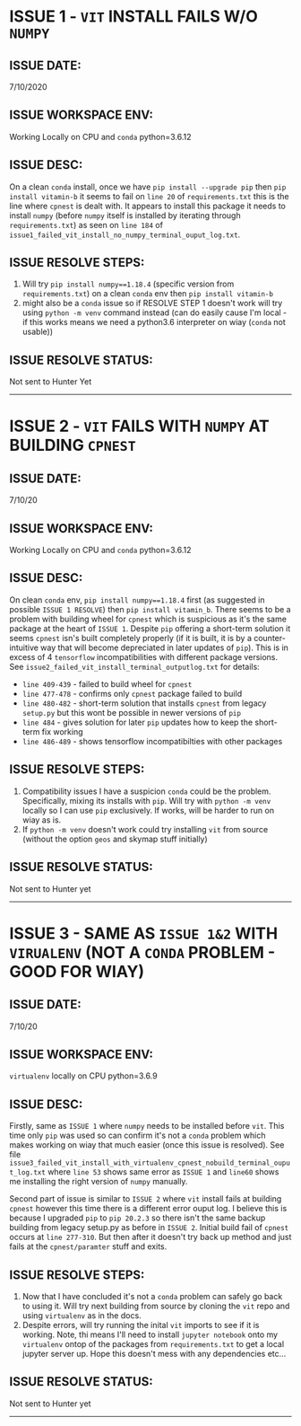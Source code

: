 # ISSUE 1 - `VIT` INSTALL FAILS W/O `NUMPY`

## ISSUE DATE:

7/10/2020

## ISSUE WORKSPACE ENV:

Working Locally on CPU and `conda` python=3.6.12

## ISSUE DESC:

On a clean `conda` install, once we have `pip install --upgrade pip` then `pip install vitamin-b` it seems to fail on `line 20` of `requirements.txt` this is the line where `cpnest` is dealt with. It appears to install this package it needs to install `numpy` (before `numpy` itself is installed by iterating through `requirements.txt`) as seen on `line 184` of `issue1_failed_vit_install_no_numpy_terminal_ouput_log.txt`.

## ISSUE RESOLVE STEPS:

1. Will try `pip install numpy==1.18.4` (specific version from `requirements.txt`) on a clean `conda` env then `pip install vitamin-b`
2. might also be a `conda` issue so if RESOLVE STEP 1 doesn't work will try using `python -m venv` command instead (can do easily cause I'm local - if this works means we need a python3.6 interpreter on wiay (`conda` not usable))

## ISSUE RESOLVE STATUS:

Not sent to Hunter Yet

---

# ISSUE 2 - `VIT` FAILS WITH `NUMPY` AT BUILDING `CPNEST`

## ISSUE DATE:

7/10/20

## ISSUE WORKSPACE ENV:

Working Locally on CPU and `conda` python=3.6.12

## ISSUE DESC:

On clean `conda` env, `pip install numpy==1.18.4` first (as suggested in possible `ISSUE 1 RESOLVE`) then `pip install vitamin_b`. There seems to be a problem with building wheel for `cpnest` which is suspicious as it's the same package at the heart of `ISSUE 1`. Despite `pip` offering a short-term solution it seems `cpnest` isn's built completely properly (if it is built, it is by a counter-intuitive way that will become depreciated in later updates of `pip`). This is in excess of 4 `tensorflow` incompatibilities with different package versions. See `issue2_failed_vit_install_terminal_outputlog.txt` for details:

- `line 409-439` - failed to build wheel for `cpnest`
- `line 477-478` - confirms only `cpnest` package failed to build
- `line 480-482` - short-term solution that installs `cpnest` from legacy `setup.py` but this wont be possible in newer versions of `pip`
- `line 484` - gives solution for later `pip` updates how to keep the short-term fix working
- `line 486-489` - shows tensorflow incompatibilties with other packages

## ISSUE RESOLVE STEPS:

1. Compatibility issues I have a suspicion `conda` could be the problem. Specifically, mixing its installs with `pip`. Will try with `python -m venv` locally so I can use `pip` exclusively. If works, will be harder to run on wiay as is.
2. If `python -m venv` doesn't work could try installing `vit` from source (without the option `geos` and skymap stuff initially)

## ISSUE RESOLVE STATUS:

Not sent to Hunter yet

---

# ISSUE 3 - SAME AS `ISSUE 1&2` WITH `VIRUALENV` (NOT A `CONDA` PROBLEM - GOOD FOR WIAY)

## ISSUE DATE:

7/10/20

## ISSUE WORKSPACE ENV:

`virtualenv` locally on CPU python=3.6.9

## ISSUE DESC:

Firstly, same as `ISSUE 1` where `numpy` needs to be installed before `vit`. This time only `pip` was used so can confirm it's not a `conda` problem which makes working on wiay that much easier (once this issue is resolved). See file `issue3_failed_vit_install_with_virtualenv_cpnest_nobuild_terminal_ouput_log.txt` where `line 53` shows same error as `ISSUE 1` and `line60` shows me installing the right version of `numpy` manually.

Second part of issue is similar to `ISSUE 2` where `vit` install fails at building `cpnest` however this time there is a different error ouput log. I believe this is because I upgraded `pip` to `pip 20.2.3` so there isn't the same backup building from legacy setup.py as before in `ISSUE 2`. Initial build fail of `cpnest` occurs at `line 277-310`. But then after it doesn't try back up method and just fails at the `cpnest/paramter` stuff and exits.

## ISSUE RESOLVE STEPS:

1. Now that I have concluded it's not a `conda` problem can safely go back to using it. Will try next building from source by cloning the `vit` repo and using `virtualenv` as in the docs.
2. Despite errors, will try running the inital `vit` imports to see if it is working. Note, thi means I'll need to install `jupyter notebook` onto my `virtualenv` ontop of the packages from `requirements.txt` to get a local jupyter server up. Hope this doesn't mess with any dependencies etc...

## ISSUE RESOLVE STATUS:

Not sent to Hunter yet

---
